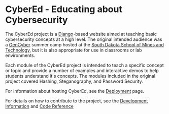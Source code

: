 # CyberEd - Educating about Cybersecurity

The CyberEd project is a [Django](https://www.djangoproject.com/)-based website aimed at teaching basic cybersecurity concepts at a high level. The original intended audience was a [GenCyber](https://www.gen-cyber.com/) summer camp hosted at the [South Dakota School of Mines and Technology](https://www.sdsmt.edu/), but it is also appropriate for use in classrooms or lab environments.

Each module of the CyberEd project is intended to teach a specific concept or topic and provide a number of examples and interactive demos to help students understand it's concepts. The modules included in the original project covered Hashing, Steganography, and Password Security.

For information about hosting CyberEd, see the [Deployment](https://github.com/Notgnoshi/cybersec-project/wiki/Development) page.

For details on how to contribute to the project, see the [Development Information](https://github.com/Notgnoshi/cybersec-project/wiki/Development) and [Code Reference](https://github.com/Notgnoshi/cybersec-project/wiki/Code-Reference)

